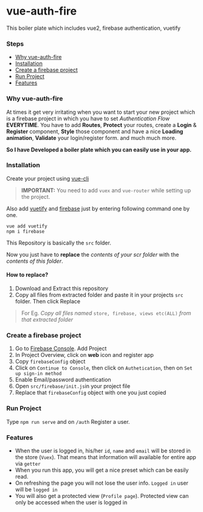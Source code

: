 # vue-auth-fire
This boiler plate which includes vue2, firebase authentication, vuetify

### Steps
* [Why vue-auth-fire](#vue-auth-fire)
* [Installation](#installation)
* [Create a firebase project](#create-a-firebase-project)
* [Run Project](#run-project)
* [Features](#features)

### Why vue-auth-fire
At times it get very irritating when you want to start your new project which is a firebase project in which you have to set *Authentication Flow* **EVERYTIME**.
You have to add **Routes**, **Protect** your routes, create a **Login** & **Register** component, **Style** those component and have a nice **Loading animation**,
**Validate** your login/register form. and much much more.

**So I have Developed a boiler plate which you can easily use in your app.**

### Installation
Create your project using [vue-cli](https://cli.vuejs.org/guide/installation.html)
> **IMPORTANT:**  You need to add `vuex` and `vue-router` while setting up the project. 

Also add [vuetify](https://vuetifyjs.com/en/getting-started/installation/#vue-cli-install) and [firebase](https://console.firebase.google.com/)
just by entering following command one by one.
```
vue add vuetify
npm i firebase
```
This Repository is basically the `src` folder. 

Now you just have to **replace** the *contents of your scr folder* with the *contents of this folder*.

#### How to replace?
1. Download and Extract this repository
2. Copy all files from extracted folder and paste it in your projects `src` folder. Then click Replace
> For Eg. *Copy all files named* `store, firebase, views etc(ALL)` *from that extracted folder*

### Create a firebase project
1. Go to [Firebase Console](https://console.firebase.google.com/). Add Project
2. In Project Overview, click on **web** icon and register app
3. Copy `firebaseConfig` object
4. Click on `Continue to Console`, then click on `Authetication`, then on `Set up sign-in method`
5. Enable Email/password authentication
6. Open `src/firebase/init.js`in your project file
7. Replace that `firebaseConfig` object with one you just copied

### Run Project
Type `npm run serve` and on `/auth` Register a user.

### Features
* When the user is logged in, his/her `id`, `name` and `email` will be stored in the store (`Vuex`). That means that information will available for entire app via `getter`
* When you run this app, you will get a nice preset which can be easily read.
* On refreshing the page you will not lose the user info. `Logged in` user will be `logged in`
* You will also get a protected view (`Profile page`). Protected view can only be accessed when the user is logged in
